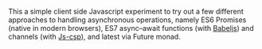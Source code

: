 This a simple client side Javascript experiment to try out a few different
approaches to handling asynchronous operations, namely ES6 Promises (native
in modern browsers), ES7 async–await functions (with [Babeljs](https://babeljs.io/)) and channels 
(with [Js-csp](https://github.com/ubolonton/js-csp)), and latest via Future monad.
